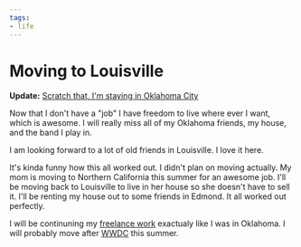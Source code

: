 ```yaml
---
tags:
- life
---
```


# Moving to Louisville

**Update:** [Scratch that, I'm staying in Oklahoma City](/post/scratch-that-im-staying-in-oklahoma-city)

Now that I don't have a "job" I have freedom to live where ever I want, which is awesome. I will really miss all of my Oklahoma friends, my house, and the band I play in.

I am looking forward to a lot of old friends in Louisville. I love it here.

It's kinda funny how this all worked out. I didn't plan on moving actually. My mom is moving to Northern California this summer for an awesome job. I'll be moving back to Louisville to live in her house so she doesn't have to sell it. I'll be renting my house out to some friends in Edmond. It all worked out perfectly.

I will be continuning my [freelance work](http://iturndreamsintosoftware.com) exactualy like I was in Oklahoma. I will probably move after [WWDC](http://developer.apple.com/wwdc) this summer.
